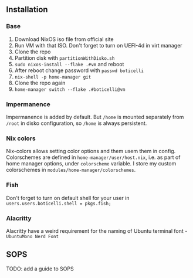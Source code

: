 ## Installation

### Base

1. Download NixOS iso file from official site
2. Run VM with that ISO. Don't forget to turn on UEFI-4d in virt manager
3. Clone the repo
4. Partition disk with `partitionWithDisko.sh`
5. `sudo nixos-install --flake .#vm` and reboot
6. After reboot change password with `passwd boticelli`
7. `nix-shell -p home-manager git`
8. Clone the repo again
9. `home-manager switch --flake .#boticelli@vm`

### Impermanence

Impermanence is added by default. But `/home` is mounted separately from `/root`
in disko configuration, so `/home` is always persistent.

### Nix colors

Nix-colors allows setting color options and them usem them in config.
Colorschemes are defined in `home-manager/user/host.nix`, i.e. as part of home
manager options, under `colorscheme` variable. I store my custom colorschemes in
`modules/home-manager/colorschemes`.

### Fish

Don't forget to turn on default shell for your user in
`users.users.boticelli.shell = pkgs.fish;`

### Alacritty

Alacritty have a weird requirement for the naming of Ubuntu terminal font -
`UbuntuMono Nerd Font`

## SOPS

TODO: add a guide to SOPS
